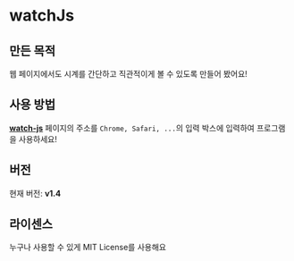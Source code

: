 # watchJs

## 만든 목적
웹 페이지에서도 시계를 간단하고 직관적이게 볼 수 있도록 만들어 봤어요!

## 사용 방법
[**watch-js**](https://watch-js.netlify.app) 페이지의 주소를 `Chrome, Safari, ...`의 입력 박스에 입력하여 프로그램을 사용하세요!

## 버전
현재 버전: **v1.4**

## 라이센스
누구나 사용할 수 있게 MIT License를 사용해요
